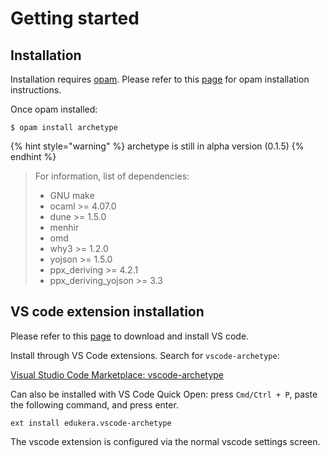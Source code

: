 # Getting started

## Installation

Installation requires [opam](https://opam.ocaml.org/). Please refer to this [page](https://opam.ocaml.org/doc/Install.html) for opam installation instructions.

Once opam installed:

```
$ opam install archetype
```

{% hint style="warning" %}
 archetype is still in alpha version \(0.1.5\) 
{% endhint %}

> For information, list of dependencies:
>
> * GNU make
> * ocaml &gt;= 4.07.0
> * dune &gt;= 1.5.0
> * menhir
> * omd
> * why3 &gt;= 1.2.0
> * yojson &gt;= 1.5.0
> * ppx\_deriving &gt;= 4.2.1
> * ppx\_deriving\_yojson &gt;= 3.3

## VS code extension installation

Please refer to this [page](https://code.visualstudio.com/download) to download and install VS code.

Install through VS Code extensions. Search for `vscode-archetype`:

[Visual Studio Code Marketplace: vscode-archetype](https://marketplace.visualstudio.com/items?itemName=edukera.archetype)

Can also be installed with VS Code Quick Open: press `Cmd/Ctrl + P`, paste the following command, and press enter.

```text
ext install edukera.vscode-archetype
```

The vscode extension is configured via the normal vscode settings screen.





 

